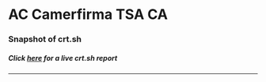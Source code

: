 # AC Camerfirma TSA CA
### Snapshot of crt.sh
##### Click [here](https://crt.sh/?q=BEA3BCAC537113187D05BD3924408F60005D8508DFF48328BC06E79A14B8E49A) for a live crt.sh report

---

